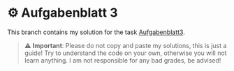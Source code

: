 # ⚙️  Aufgabenblatt 3
This branch contains my solution for the task [Aufgabenblatt3](https://tuwel.tuwien.ac.at/mod/resource/view.php?id=878995).

> :warning: **Important**: Please do not copy and paste my solutions, this is just a guide! Try to understand the code on your own, otherwise you will not learn anything. I am not responsible for any bad grades, be advised!


